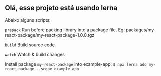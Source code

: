 ## Olá, esse projeto está usando lerna

Abaixo alguns scripts:

`prepack`
Run before packing library into a package file. Eg: packages/my-react-package/my-react-package-1.0.0.tgz

`build`
Build source code

`watch`
Watch & build changes

Install package `my-react-package` into example-app:
`$ npx lerna add my-react-package --scope example-app`
